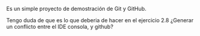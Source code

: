 Es un simple proyecto de demostración de Git y GitHub.

Tengo duda de que es lo que deberia de hacer en el ejercicio 2.8
¿Generar un conflicto entre el IDE consola, y github?